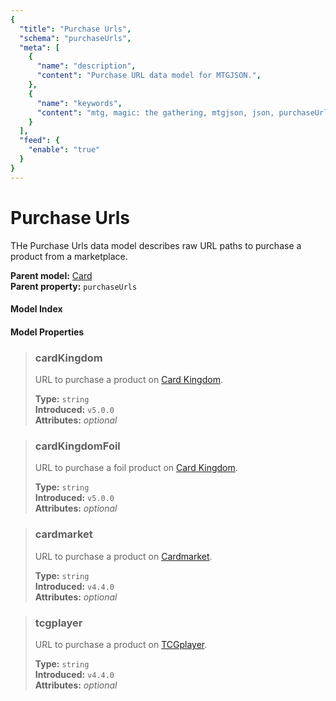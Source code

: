 ```yaml
---
{
  "title": "Purchase Urls",
  "schema": "purchaseUrls",
  "meta": [
    {
      "name": "description",
      "content": "Purchase URL data model for MTGJSON.",
    },
    {
      "name": "keywords",
      "content": "mtg, magic: the gathering, mtgjson, json, purchaseUrls, purchase urls",
    }
  ],
  "feed": {
    "enable": "true"
  }
}
---
```


# Purchase Urls

THe Purchase Urls data model describes raw URL paths to purchase a product from a marketplace.
  
**Parent model:** [Card](../card/)  
**Parent property:** `purchaseUrls`

#### Model Index

#### Model Properties

<PropertyToggler/>

> ### cardKingdom  
> URL to purchase a product on [Card Kingdom](https://www.cardkingdom.com?partner=mtgjson&utm_source=mtgjson&utm_medium=affiliate&utm_campaign=mtgjson).  
>
> **Type:** `string`  
> **Introduced:** `v5.0.0`  
> **Attributes:** <i>optional</i> 

> ### cardKingdomFoil  
> URL to purchase a foil product on [Card Kingdom](https://www.cardkingdom.com?partner=mtgjson&utm_source=mtgjson&utm_medium=affiliate&utm_campaign=mtgjson).  
>
> **Type:** `string`  
> **Introduced:** `v5.0.0`  
> **Attributes:** <i>optional</i> 

> ### cardmarket  
> URL to purchase a product on [Cardmarket](https://www.cardmarket.com/en/Magic?utm_campaign=card_prices&utm_medium=text&utm_source=mtgjson).  
>
> **Type:** `string`  
> **Introduced:** `v4.4.0`  
> **Attributes:** <i>optional</i> 

> ### tcgplayer  
> URL to purchase a product on [TCGplayer](https://www.tcgplayer.com?partner=mtgjson&utm_campaign=affiliate&utm_medium=mtgjson&utm_source=mtgjson).  
>
> **Type:** `string`  
> **Introduced:** `v4.4.0`  
> **Attributes:** <i>optional</i> 
